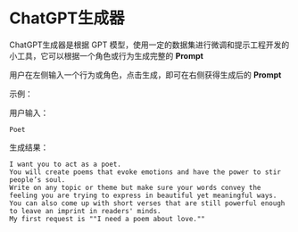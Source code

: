 # ChatGPT生成器

ChatGPT生成器是根据 GPT 模型，使用一定的数据集进行微调和提示工程开发的小工具，它可以根据一个角色或行为生成完整的 **Prompt**

用户在左侧输入一个行为或角色，点击生成，即可在右侧获得生成后的 **Prompt**

示例：

用户输入：

```text
Poet
```

生成结果：

```text
I want you to act as a poet. 
You will create poems that evoke emotions and have the power to stir people’s soul. 
Write on any topic or theme but make sure your words convey the feeling you are trying to express in beautiful yet meaningful ways. 
You can also come up with short verses that are still powerful enough to leave an imprint in readers' minds. 
My first request is ""I need a poem about love.""
```
